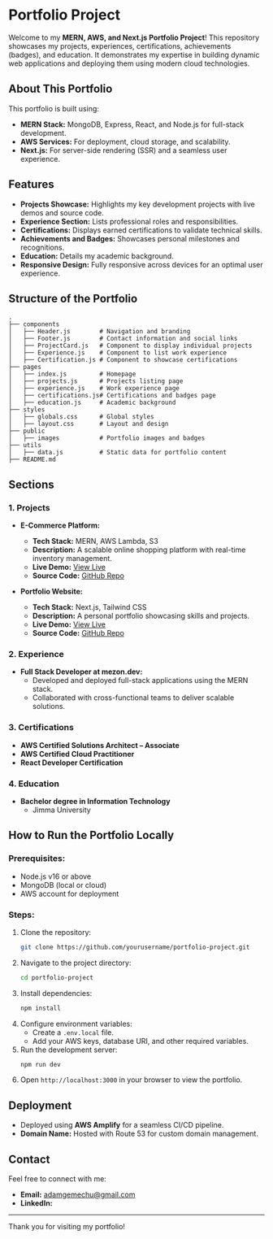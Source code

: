 # Portfolio Project

Welcome to my **MERN, AWS, and Next.js Portfolio Project**! This repository showcases my projects, experiences, certifications, achievements (badges), and education. It demonstrates my expertise in building dynamic web applications and deploying them using modern cloud technologies.

## **About This Portfolio**

This portfolio is built using:

- **MERN Stack:** MongoDB, Express, React, and Node.js for full-stack development.
- **AWS Services:** For deployment, cloud storage, and scalability.
- **Next.js:** For server-side rendering (SSR) and a seamless user experience.

## **Features**

- **Projects Showcase:** Highlights my key development projects with live demos and source code.
- **Experience Section:** Lists professional roles and responsibilities.
- **Certifications:** Displays earned certifications to validate technical skills.
- **Achievements and Badges:** Showcases personal milestones and recognitions.
- **Education:** Details my academic background.
- **Responsive Design:** Fully responsive across devices for an optimal user experience.

## **Structure of the Portfolio**

```plaintext
.
├── components
│   ├── Header.js        # Navigation and branding
│   ├── Footer.js        # Contact information and social links
│   ├── ProjectCard.js   # Component to display individual projects
│   ├── Experience.js    # Component to list work experience
│   ├── Certification.js # Component to showcase certifications
├── pages
│   ├── index.js         # Homepage
│   ├── projects.js      # Projects listing page
│   ├── experience.js    # Work experience page
│   ├── certifications.js# Certifications and badges page
│   ├── education.js     # Academic background
├── styles
│   ├── globals.css      # Global styles
│   ├── layout.css       # Layout and design
├── public
│   ├── images           # Portfolio images and badges
├── utils
│   ├── data.js          # Static data for portfolio content
├── README.md
```

## **Sections**

### **1. Projects**

- **E-Commerce Platform:**

  - **Tech Stack:** MERN, AWS Lambda, S3
  - **Description:** A scalable online shopping platform with real-time inventory management.
  - **Live Demo:** [View Live](#)
  - **Source Code:** [GitHub Repo](#)

- **Portfolio Website:**
  - **Tech Stack:** Next.js, Tailwind CSS
  - **Description:** A personal portfolio showcasing skills and projects.
  - **Live Demo:** [View Live](#)
  - **Source Code:** [GitHub Repo](#)

### **2. Experience**

- **Full Stack Developer at mezon.dev:**
  - Developed and deployed full-stack applications using the MERN stack.
  - Collaborated with cross-functional teams to deliver scalable solutions.

### **3. Certifications**

- **AWS Certified Solutions Architect – Associate**
- **AWS Certified Cloud Practitioner**
- **React Developer Certification**

### **4. Education**

- **Bachelor degree in Information Technology**
  - Jimma University

## **How to Run the Portfolio Locally**

### Prerequisites:

- Node.js v16 or above
- MongoDB (local or cloud)
- AWS account for deployment

### Steps:

1. Clone the repository:
   ```bash
   git clone https://github.com/yourusername/portfolio-project.git
   ```
2. Navigate to the project directory:
   ```bash
   cd portfolio-project
   ```
3. Install dependencies:
   ```bash
   npm install
   ```
4. Configure environment variables:
   - Create a `.env.local` file.
   - Add your AWS keys, database URI, and other required variables.
5. Run the development server:
   ```bash
   npm run dev
   ```
6. Open `http://localhost:3000` in your browser to view the portfolio.

## **Deployment**

- Deployed using **AWS Amplify** for a seamless CI/CD pipeline.
- **Domain Name:** Hosted with Route 53 for custom domain management.

## **Contact**

Feel free to connect with me:

- **Email:** adamgemechu@gmail.com
- **LinkedIn:**[](https://www.linkedin.com/in/gemechugesifeta/)

---

Thank you for visiting my portfolio!
